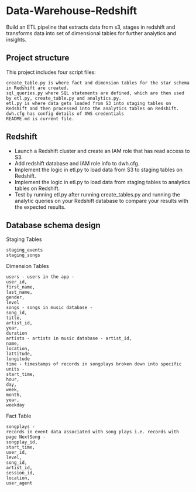 # Data-Warehouse-Redshift
Build an ETL pipeline that extracts data from s3, stages in redshift and transforms data into set of dimensional tables for further analytics and insights.

## Project structure

This project includes four script files:

    create_table.py is where fact and dimension tables for the star schema in Redshift are created.
    sql_queries.py where SQL statements are defined, which are then used by etl.py, create_table.py and analytics.py.
    etl.py is where data gets loaded from S3 into staging tables on Redshift and then processed into the analytics tables on Redshift.
    dwh.cfg has config details of AWS credentials
    README.md is current file.
    
    
## Redshift
- Launch a Redshift cluster and create an IAM role that has read access to S3.
- Add redshift database and IAM role info to dwh.cfg.
- Implement the logic in etl.py to load data from S3 to staging tables on Redshift.
- Implement the logic in etl.py to load data from staging tables to analytics tables on Redshift.
- Test by running etl.py after running create_tables.py and running the analytic queries on your Redshift database to compare your results with the expected results.


## Database schema design
Staging Tables

    staging_events
    staging_songs
    
Dimension Tables

    users - users in the app - 
    user_id, 
    first_name, 
    last_name, 
    gender, 
    level
    songs - songs in music database - 
    song_id, 
    title, 
    artist_id, 
    year, 
    duration
    artists - artists in music database - artist_id, 
    name, 
    location, 
    lattitude, 
    longitude
    time - timestamps of records in songplays broken down into specific units - 
    start_time, 
    hour, 
    day, 
    week, 
    month, 
    year, 
    weekday


Fact Table

    songplays - 
    records in event data associated with song plays i.e. records with page NextSong - 
    songplay_id, 
    start_time, 
    user_id, 
    level, 
    song_id, 
    artist_id, 
    session_id, 
    location, 
    user_agent
